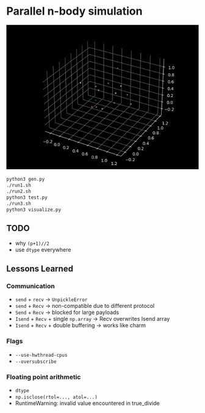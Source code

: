 # Parallel n-body simulation

![](zad3.gif)

```
python3 gen.py
./run1.sh
./run2.sh
python3 test.py
./run3.sh
python3 visualize.py
```

## TODO

- why `(p+1)//2`
- use `dtype` everywhere

## Lessons Learned

### Communication

- `send` + `recv` &rarr; `UnpickleError`
- `send` + `Recv` &rarr; non-compatible due to different protocol
- `Send` + `Recv` &rarr; blocked for large payloads
- `Isend` + `Recv` + single `np.array` &rarr; Recv overwrites Isend array
- `Isend` + `Recv` + double buffering &rarr; works like charm

### Flags

- `--use-hwthread-cpus`
- `--oversubscribe`

### Floating point arithmetic

- `dtype`
- `np.isclose(rtol=..., atol=...)`
- RuntimeWarning: invalid value encountered in true_divide
